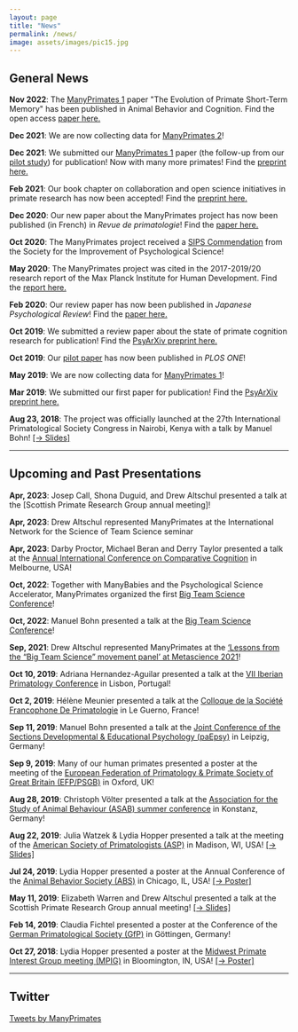 ```yaml
---
layout: page
title: "News"
permalink: /news/
image: assets/images/pic15.jpg
---
```


## General News


**Nov 2022**: The [ManyPrimates 1](/mp1) paper "The Evolution of Primate Short-Term Memory" has been published in Animal Behavior and Cognition. Find the open access [paper here.](https://www.animalbehaviorandcognition.org/article.php?id=1334)

**Dec 2021**: We are now collecting data for [ManyPrimates 2](/mp2)!

**Dec 2021**: We submitted our [ManyPrimates 1](/mp1) paper (the follow-up from our [pilot study](/pilot)) for publication! Now with many more primates! Find the [preprint here.](https://psyarxiv.com/5etnf)

**Feb 2021**: Our book chapter on collaboration and open science initiatives in primate research has now been accepted! Find the [preprint here.](https://osf.io/7c93a/)

**Dec 2020**: Our new paper about the ManyPrimates project has now been published (in French) in *Revue de primatologie*! Find the [paper here.](/assets/pdfs/ManyPrimates_RdP_2020.pdf)

**Oct 2020**: The ManyPrimates project received a [SIPS Commendation](https://improvingpsych.org/mission/awards/) from the Society for the Improvement of Psychological Science!

**May 2020**: The ManyPrimates project was cited in the 2017-2019/20 research report of the Max Planck Institute for Human Development. Find the [report here.](/assets/pdfs/mpib_berlin_research_report_2017_2019-20.pdf)

**Feb 2020**: Our review paper has now been published in *Japanese Psychological Review*! Find the [paper here.](/assets/pdfs/ManyPrimates_JPR_2019.pdf)

**Oct 2019**: We submitted a review paper about the state of primate cognition research for publication! Find the [PsyArXiv preprint here.](https://psyarxiv.com/8w7zd)

**Oct 2019**: Our [pilot paper](https://journals.plos.org/plosone/article?id=10.1371/journal.pone.0223675) has now been published in *PLOS ONE*!

**May 2019**: We are now collecting data for [ManyPrimates 1](/mp1)!

**Mar 2019**: We submitted our first paper for publication! Find the [PsyArXiv preprint here.](https://psyarxiv.com/3xu7q/)

**Aug 23, 2018**: The project was officially launched at the 27th International Primatological Society Congress in Nairobi, Kenya with a talk by Manuel Bohn! [[&rarr;&nbsp;Slides]](/assets/conferences/IPS2018_Bohn.pdf)

***

## Upcoming and Past Presentations

**Apr, 2023**: Josep Call, Shona Duguid, and Drew Altschul presented a talk at the [Scottish Primate Research Group annual meeting]!

**Apr, 2023**: Drew Altschul represented ManyPrimates at the International Network for the Science of Team Science seminar

**Apr, 2023**: Darby Proctor, Michael Beran and Derry Taylor presented a talk at the [Annual International Conference on Comparative Cognition](https://drive.google.com/file/d/1JVpEJRXHCePEdTkAonTPM_buu2kIFUKx/view) in Melbourne, USA!

**Oct, 2022**: Together with ManyBabies and the Psychological Science Accelerator, ManyPrimates organized the first [Big Team Science Conference](https://bigteamscienceconference.github.io)!

**Oct, 2022**: Manuel Bohn presented a talk at the [Big Team Science Conference](https://docs.google.com/document/d/17m6t7or53uvFErIW_WHvegwlwV2Cq_rvG5ny-4cBkpM/edit)!

**Sep, 2021**: Drew Altschul represented ManyPrimates at the [‘Lessons from the “Big Team Science” movement panel’ at Metascience 2021](https://metascience2021.org/events/lessons-from-the-big-team-science-movement/)!

**Oct 10, 2019**: Adriana Hernandez-Aguilar presented a talk at the [VII Iberian Primatology Conference](https://7cip.apprimatologia.pt) in Lisbon, Portugal!

**Oct 2, 2019**: Hélène Meunier presented a talk at the [Colloque de la Société Francophone De Primatologie](http://sfdp-primatologie.fr/index.php?page=colloque) in Le Guerno, France!

**Sep 11, 2019**: Manuel Bohn presented a talk at the [Joint Conference of the Sections Developmental & Educational Psychology (paEpsy)](http://paepsy-meeting.de/) in Leipzig, Germany!

**Sep 9, 2019**: Many of our human primates presented a poster at the meeting of the [European Federation of Primatology & Primate Society of Great Britain (EFP/PSGB)](https://www.efp-psgb2019.com/) in Oxford, UK!

**Aug 28, 2019**: Christoph Völter presented a talk at the [Association for the Study of Animal Behaviour (ASAB) summer conference](https://www.uni-konstanz.de/asab-summer-2019/) in Konstanz, Germany!

**Aug 22, 2019**: Julia Watzek & Lydia Hopper presented a talk at the meeting of the [American Society of Primatologists (ASP)](https://asp.org/meetings/conference.cfm) in Madison, WI, USA! [[&rarr; Slides]](/assets/conferences/ASP2019_Watzek_Hopper.pdf)

**Jul 24, 2019**: Lydia Hopper presented a poster at the Annual Conference of the [Animal Behavior Society (ABS)](http://www.animalbehaviorsociety.org/2019/) in Chicago, IL, USA! [[&rarr; Poster]](/assets/conferences/ABS2019_Hopper.pdf)

**May 11, 2019**: Elizabeth Warren and Drew Altschul presented a talk at the Scottish Primate Research Group annual meeting! [[&rarr;&nbsp;Slides]](/assets/conferences/SPRG2019_Warren_Altschul.pdf)

**Feb 14, 2019**: Claudia Fichtel presented a poster at the Conference of the [German Primatological Society (GfP)](https://www.gf-primatologie.de/english/meetings) in Göttingen, Germany! 

**Oct 27, 2018**: Lydia Hopper presented a poster at the [Midwest Primate Interest Group meeting (MPIG)](https://midwestprimates.org) in Bloomington, IN, USA! [[&rarr; Poster]](/assets/conferences/MPIG2018_Hopper.pdf)

***

## Twitter

<a class="twitter-timeline" data-width="400" data-height="600" data-theme="light" data-link-color="#1AA82B" href="https://twitter.com/ManyPrimates?ref_src=twsrc%5Etfw">Tweets by ManyPrimates</a> <script async src="https://platform.twitter.com/widgets.js" charset="utf-8"></script>


